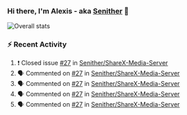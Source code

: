### Hi there, I'm Alexis - aka [Senither][website] 👋

![Overall stats](https://github-readme-stats.vercel.app/api?username=senither&theme=cobalt&show_icons=true&count_private=true)

### :zap: Recent Activity

<!--START_SECTION:activity-->
1. ❗️ Closed issue [#27](https://github.com/Senither/ShareX-Media-Server/issues/27) in [Senither/ShareX-Media-Server](https://github.com/Senither/ShareX-Media-Server)
2. 🗣 Commented on [#27](https://github.com/Senither/ShareX-Media-Server/issues/27) in [Senither/ShareX-Media-Server](https://github.com/Senither/ShareX-Media-Server)
3. 🗣 Commented on [#27](https://github.com/Senither/ShareX-Media-Server/issues/27) in [Senither/ShareX-Media-Server](https://github.com/Senither/ShareX-Media-Server)
4. 🗣 Commented on [#27](https://github.com/Senither/ShareX-Media-Server/issues/27) in [Senither/ShareX-Media-Server](https://github.com/Senither/ShareX-Media-Server)
5. 🗣 Commented on [#27](https://github.com/Senither/ShareX-Media-Server/issues/27) in [Senither/ShareX-Media-Server](https://github.com/Senither/ShareX-Media-Server)
<!--END_SECTION:activity-->

[website]: https://senither.com
